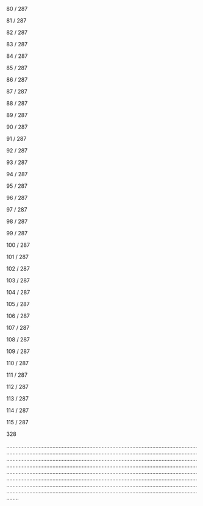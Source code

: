 80 / 287 


 


 


 


 


81 / 287 


82 / 287 


83 / 287 


84 / 287 


85 / 287 


86 / 287 


87 / 287 


88 / 287 


89 / 287 


90 / 287 


91 / 287 


92 / 287 


93 / 287 


94 / 287 


95 / 287 


96 / 287 


97 / 287 


98 / 287 


99 / 287 


100 / 287 


101 / 287 


102 / 287 


103 / 287 


104 / 287 


105 / 287 


106 / 287 


107 / 287 


108 / 287 


109 / 287 


110 / 287 


111 / 287 


112 / 287 


113 / 287 


114 / 287 


115 / 287 


328 


........................................................................................................................................................................................................................................................................................................................................................................................................................................................................................................................................................................................................................................................................................................................................................................................................................................................................................................................................................................................................................................ 


 


